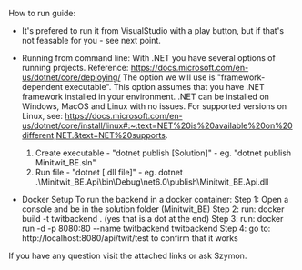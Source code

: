 
How to run guide:

- It's prefered to run it from VisualStudio with a play button, but if that's not feasable for you - see next point.

- Running from command line:
	With .NET you have several options of running projects. Reference: https://docs.microsoft.com/en-us/dotnet/core/deploying/
	The option we will use is "framework-dependent executable". This option assumes that you have .NET framework installed in your environment.
	.NET can be installed on Windows, MacOS and Linux with no issues. For supported versions on Linux, see: https://docs.microsoft.com/en-us/dotnet/core/install/linux#:~:text=NET%20is%20available%20on%20different,NET.&text=NET%20supports.

	1. Create executable - "dotnet publish [Solution]" - eg. "dotnet publish Minitwit_BE.sln"
	2. Run file - "dotnet [.dll file]" - eg. dotnet .\Minitwit_BE.Api\bin\Debug\net6.0\publish\Minitwit_BE.Api.dll

- Docker Setup
To run the backend in a docker container:
Step 1: Open a console and be in the solution folder (Minitwit_BE)
Step 2: run: docker build -t twitbackend . (yes that is a dot at the end)
Step 3: run: docker run -d -p 8080:80 --name twitbackend twitbackend
Step 4: go to: http://localhost:8080/api/twit/test to confirm that it works


If you have any question visit the attached links or ask Szymon.